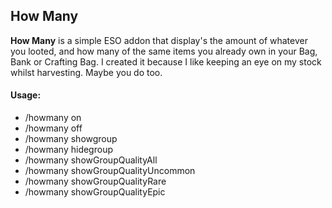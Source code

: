 ## How Many

**How Many** is a simple ESO addon that display's the amount of whatever you looted, and how many of the same items you already own in your Bag, Bank or Crafting Bag. I created it because I like keeping an eye on my stock whilst harvesting. Maybe you do too.

#### Usage:

* /howmany on
* /howmany off
* /howmany showgroup
* /howmany hidegroup
* /howmany showGroupQualityAll
* /howmany showGroupQualityUncommon
* /howmany showGroupQualityRare
* /howmany showGroupQualityEpic
